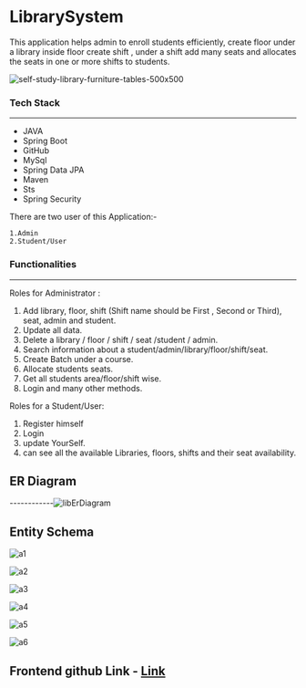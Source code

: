 
# LibrarySystem

This application helps admin to enroll students efficiently, create floor under a library inside floor create shift , under a shift add many seats and allocates the seats in one or more shifts to students.


![self-study-library-furniture-tables-500x500](https://github.com/rajsaurabh78/LibrarySystem/assets/108000350/35ce9231-1b1d-4c84-a9bb-52d7237ac4e7)


### Tech Stack

------------

- JAVA
- Spring Boot
- GitHub
- MySql
- Spring Data JPA
- Maven
- Sts
- Spring Security

There are two user of this Application:-

    1.Admin
    2.Student/User

### Functionalities

------------
Roles for Administrator :

   1. Add library, floor, shift (Shift name should be First , Second or Third), seat, admin and student.
   2. Update all data.
   3. Delete  a library / floor / shift / seat /student / admin.
   4. Search information about a student/admin/library/floor/shift/seat.
   5. Create Batch under a course.
   6. Allocate students seats.
   7. Get all students area/floor/shift wise.
   8. Login and many other methods. 

Roles for a Student/User:
   1. Register himself
   2. Login
   3. update YourSelf.
   4. can see all the available Libraries, floors, shifts and their seat availability.

## ER Diagram
------------![libErDiagram](https://github.com/rajsaurabh78/LibrarySystem/assets/108000350/b43ba067-171c-4a5f-b935-ca971df6de74)

## Entity Schema

![a1](https://github.com/rajsaurabh78/LibrarySystem/assets/108000350/86e1f802-07ea-4cf6-9e8a-90281e7c517c)

![a2](https://github.com/rajsaurabh78/LibrarySystem/assets/108000350/d331855b-b361-4eb9-82a6-8110caddca1f)

![a3](https://github.com/rajsaurabh78/LibrarySystem/assets/108000350/7bb61dc7-d11b-4483-a940-daf4fedf2db4)

![a4](https://github.com/rajsaurabh78/LibrarySystem/assets/108000350/36ed18ac-c5f4-489c-b2d4-2d2a9210a6a2)

![a5](https://github.com/rajsaurabh78/LibrarySystem/assets/108000350/7d1fd228-5c0f-46f9-ae53-d44bd4117ebf)

![a6](https://github.com/rajsaurabh78/LibrarySystem/assets/108000350/d4ca5bed-32cd-4e52-9974-cfa8e14d83ef)


## Frontend github Link -  [Link](https://github.com/rajsaurabh78/LibrarySystemFrontend)
